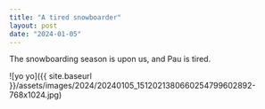 ```yaml
---
title: "A tired snowboarder"
layout: post
date: "2024-01-05"
---
```


The snowboarding season is upon us, and Pau is tired.

![yo yo]({{ site.baseurl }}/assets/images/2024/20240105_1512021380660254799602892-768x1024.jpg)
